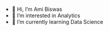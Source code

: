 - 👋 Hi, I’m Ami Biswas
- 👀 I’m interested in Analytics
- 🌱 I’m currently learning Data Science


<!---
AmiBiswas/AmiBiswas is a ✨ special ✨ repository because its `README.md` (this file) appears on your GitHub profile.
You can click the Preview link to take a look at your changes.
--->
